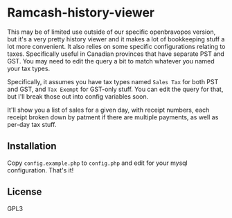 Ramcash-history-viewer
======================

This may be of limited use outside of our specific openbravopos version, but it's a very pretty history viewer and it makes a lot of bookkeeping stuff a lot more convenient. It also relies on some specific configurations relating to taxes. Specifically useful in Canadian provinces that have separate PST and GST. You may need to edit the query a bit to match whatever you named your tax types.

Specifically, it assumes you have tax types named `Sales Tax` for both PST and GST, and `Tax Exempt` for GST-only stuff. You can edit the query for that, but I'll break those out into config variables soon.

It'll show you a list of sales for a given day, with receipt numbers, each receipt broken down by patment if there are multiple payments, as well as per-day tax stuff.

Installation
------------

Copy `config.example.php` to `config.php` and edit for your mysql configuration. That's it!

License
-------

GPL3
